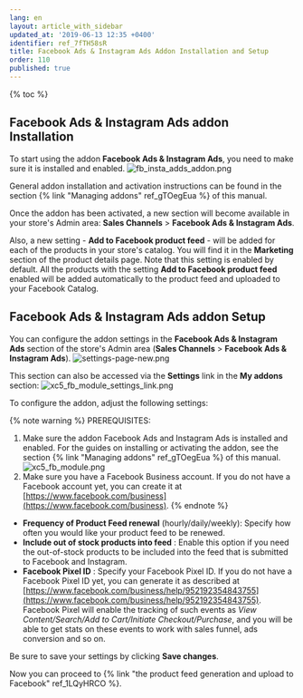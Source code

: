 ```yaml
---
lang: en
layout: article_with_sidebar
updated_at: '2019-06-13 12:35 +0400'
identifier: ref_7fTH58sR
title: Facebook Ads & Instagram Ads Addon Installation and Setup
order: 110
published: true
---
```

{% toc %}

## Facebook Ads & Instagram Ads addon Installation
   
To start using the addon **Facebook Ads & Instagram Ads**, you need to make sure it is installed and enabled. 
![fb_insta_adds_addon.png]({{site.baseurl}}/attachments/ref_7fTH58sR/fb_insta_adds_addon.png)

General addon installation and activation instructions can be found in the section {% link "Managing addons" ref_gTOegEua %} of this manual.

Once the addon has been activated, a new section will become available in your store's Admin area: **Sales Channels** > **Facebook Ads & Instagram Ads**. 

Also, a new setting - **Add to Facebook product feed** - will be added for each of the products in your store's catalog. You will find it in the **Marketing** section of the product details page. Note that this setting is enabled by default. All the products with the setting **Add to Facebook product feed** enabled will be added automatically to the product feed and uploaded to your Facebook Catalog.

  
##  Facebook Ads & Instagram Ads addon Setup

You can configure the addon settings in the **Facebook Ads & Instagram Ads** section of the store's Admin area (**Sales Channels** > **Facebook Ads & Instagram Ads**). 
  ![settings-page-new.png]({{site.baseurl}}/attachments/ref_LA0TBHEA/settings-page-new.png)

This section can also be accessed via the **Settings** link in the **My addons** section:
  ![xc5_fb_module_settings_link.png]({{site.baseurl}}/attachments/ref_LA0TBHEA/xc5_fb_module_settings_link.png)
 
 To configure the addon, adjust the following settings:
  
  {% note warning %}
  PREREQUISITES: 
  1. Make sure the addon Facebook Ads and Instagram Ads is installed and enabled.
     For the guides on installing or activating the addon, see the section {% link "Managing addons" ref_gTOegEua %} of this manual.
     ![xc5_fb_module.png]({{site.baseurl}}/attachments/ref_LA0TBHEA/xc5_fb_module.png)
  2. Make sure you have a Facebook Business account.
     If you do not have a Facebook account yet, you can create it at [https://www.facebook.com/business](https://www.facebook.com/business).
  {% endnote %}
  
  * **Frequency of Product Feed renewal** (hourly/daily/weekly): Specify how often you would like your product feed to be renewed. 
  * **Include out of stock products into feed** : Enable this option if you need the out-of-stock products to be included into the feed that is submitted to Facebook and Instagram.
  * **Facebook Pixel ID** : Specify your Facebook Pixel ID. If you do not have a Facebook Pixel ID yet, you can generate it as described at [https://www.facebook.com/business/help/952192354843755](https://www.facebook.com/business/help/952192354843755). Facebook Pixel will enable the tracking of such events as _View Content/Search/Add to Cart/Initiate Checkout/Purchase_, and you will be able to get stats on these events to work with sales funnel, ads conversion and so on.
  
  Be sure to save your settings by clicking **Save changes**.
  
  Now you can proceed to {% link "the product feed generation and upload to Facebook" ref_1LQyHRCO %}.
